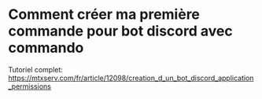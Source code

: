 # Comment créer ma première commande pour bot discord avec commando

Tutoriel complet: https://mtxserv.com/fr/article/12098/creation_d_un_bot_discord_application_permissions
